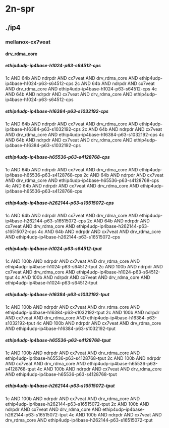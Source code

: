 # 2n-spr
## ./ip4
### mellanox-cx7veat
#### drv_rdma_core
##### ethip4udp-ip4base-h1024-p63-s64512-cps
1c AND 64b AND ndrpdr AND cx7veat AND drv_rdma_core AND ethip4udp-ip4base-h1024-p63-s64512-cps
2c AND 64b AND ndrpdr AND cx7veat AND drv_rdma_core AND ethip4udp-ip4base-h1024-p63-s64512-cps
4c AND 64b AND ndrpdr AND cx7veat AND drv_rdma_core AND ethip4udp-ip4base-h1024-p63-s64512-cps
##### ethip4udp-ip4base-h16384-p63-s1032192-cps
1c AND 64b AND ndrpdr AND cx7veat AND drv_rdma_core AND ethip4udp-ip4base-h16384-p63-s1032192-cps
2c AND 64b AND ndrpdr AND cx7veat AND drv_rdma_core AND ethip4udp-ip4base-h16384-p63-s1032192-cps
4c AND 64b AND ndrpdr AND cx7veat AND drv_rdma_core AND ethip4udp-ip4base-h16384-p63-s1032192-cps
##### ethip4udp-ip4base-h65536-p63-s4128768-cps
1c AND 64b AND ndrpdr AND cx7veat AND drv_rdma_core AND ethip4udp-ip4base-h65536-p63-s4128768-cps
2c AND 64b AND ndrpdr AND cx7veat AND drv_rdma_core AND ethip4udp-ip4base-h65536-p63-s4128768-cps
4c AND 64b AND ndrpdr AND cx7veat AND drv_rdma_core AND ethip4udp-ip4base-h65536-p63-s4128768-cps
##### ethip4udp-ip4base-h262144-p63-s16515072-cps
1c AND 64b AND ndrpdr AND cx7veat AND drv_rdma_core AND ethip4udp-ip4base-h262144-p63-s16515072-cps
2c AND 64b AND ndrpdr AND cx7veat AND drv_rdma_core AND ethip4udp-ip4base-h262144-p63-s16515072-cps
4c AND 64b AND ndrpdr AND cx7veat AND drv_rdma_core AND ethip4udp-ip4base-h262144-p63-s16515072-cps
##### ethip4udp-ip4base-h1024-p63-s64512-tput
1c AND 100b AND ndrpdr AND cx7veat AND drv_rdma_core AND ethip4udp-ip4base-h1024-p63-s64512-tput
2c AND 100b AND ndrpdr AND cx7veat AND drv_rdma_core AND ethip4udp-ip4base-h1024-p63-s64512-tput
4c AND 100b AND ndrpdr AND cx7veat AND drv_rdma_core AND ethip4udp-ip4base-h1024-p63-s64512-tput
##### ethip4udp-ip4base-h16384-p63-s1032192-tput
1c AND 100b AND ndrpdr AND cx7veat AND drv_rdma_core AND ethip4udp-ip4base-h16384-p63-s1032192-tput
2c AND 100b AND ndrpdr AND cx7veat AND drv_rdma_core AND ethip4udp-ip4base-h16384-p63-s1032192-tput
4c AND 100b AND ndrpdr AND cx7veat AND drv_rdma_core AND ethip4udp-ip4base-h16384-p63-s1032192-tput
##### ethip4udp-ip4base-h65536-p63-s4128768-tput
1c AND 100b AND ndrpdr AND cx7veat AND drv_rdma_core AND ethip4udp-ip4base-h65536-p63-s4128768-tput
2c AND 100b AND ndrpdr AND cx7veat AND drv_rdma_core AND ethip4udp-ip4base-h65536-p63-s4128768-tput
4c AND 100b AND ndrpdr AND cx7veat AND drv_rdma_core AND ethip4udp-ip4base-h65536-p63-s4128768-tput
##### ethip4udp-ip4base-h262144-p63-s16515072-tput
1c AND 100b AND ndrpdr AND cx7veat AND drv_rdma_core AND ethip4udp-ip4base-h262144-p63-s16515072-tput
2c AND 100b AND ndrpdr AND cx7veat AND drv_rdma_core AND ethip4udp-ip4base-h262144-p63-s16515072-tput
4c AND 100b AND ndrpdr AND cx7veat AND drv_rdma_core AND ethip4udp-ip4base-h262144-p63-s16515072-tput
